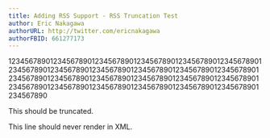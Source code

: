 ```yaml
---
title: Adding RSS Support - RSS Truncation Test
author: Eric Nakagawa
authorURL: http://twitter.com/ericnakagawa
authorFBID: 661277173
---
```

1234567890123456789012345678901234567890123456789012345678901234567890123456789012345678901234567890123456789012345678901234567890123456789012345678901234567890123456789012345678901234567890123456789012345678901234567890123456789012345678901234567890

This should be truncated.
<!--truncate-->
This line should never render in XML.
